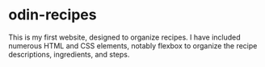 # odin-recipes

This is my first website, designed to organize recipes. I have included numerous HTML and CSS elements,
notably flexbox to organize the recipe descriptions, ingredients, and steps.

